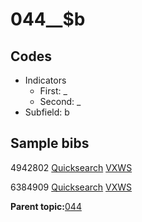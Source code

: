 # 044\_\_$b

## Codes

-   Indicators
    -   First: \_
    -   Second: \_
-   Subfield: b

## Sample bibs

4942802 [Quicksearch](https://search.library.yale.edu/catalog/4942802) [VXWS](http://prodorbis.library.yale.edu:7014/vxws/GetHoldingsService?bibId=4942802)

6384909 [Quicksearch](https://search.library.yale.edu/catalog/6384909) [VXWS](http://prodorbis.library.yale.edu:7014/vxws/GetHoldingsService?bibId=6384909)

**Parent topic:**[044](../../tags/044/044.md)

